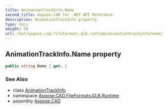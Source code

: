 ```yaml
---
title: AnimationTrackInfo.Name
second_title: Aspose.CAD for .NET API Reference
description: AnimationTrackInfo property. 
type: docs
weight: 30
url: /net/aspose.cad.fileformats.glb.runtime/animationtrackinfo/name/
---
```

## AnimationTrackInfo.Name property

```csharp
public string Name { get; }
```

### See Also

* class [AnimationTrackInfo](../)
* namespace [Aspose.CAD.FileFormats.GLB.Runtime](../../animationtrackinfo/)
* assembly [Aspose.CAD](../../../)


